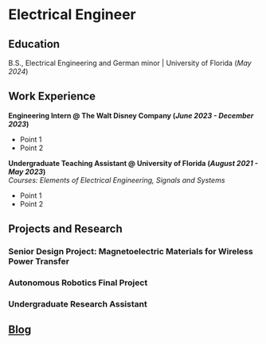 # Electrical Engineer

## Education
B.S., Electrical Engineering and German minor | University of Florida (_May 2024_)

## Work Experience
**Engineering Intern @ The Walt Disney Company (_June 2023 - December 2023_)**
- Point 1
- Point 2

**Undergraduate Teaching Assistant @ University of Florida (_August 2021 - May 2023_)**   
*Courses: Elements of Electrical Engineering, Signals and Systems*
- Point 1
- Point 2

## Projects and Research
### Senior Design Project: Magnetoelectric Materials for Wireless Power Transfer

### Autonomous Robotics Final Project

### Undergraduate Research Assistant

## [Blog](https://brianpaulsen.github.io/portfolio/blog)
